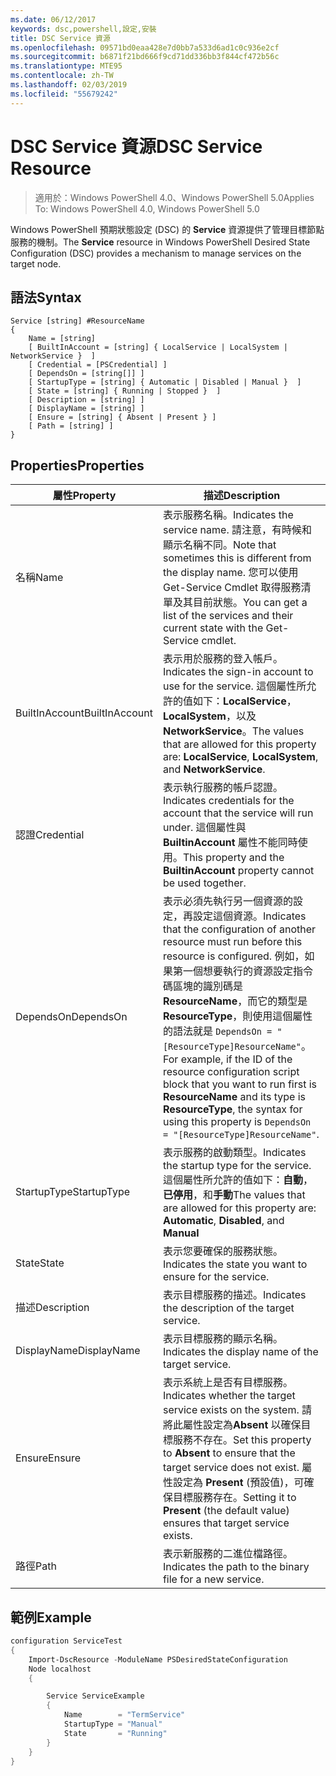 ```yaml
---
ms.date: 06/12/2017
keywords: dsc,powershell,設定,安裝
title: DSC Service 資源
ms.openlocfilehash: 09571bd0eaa428e7d0bb7a533d6ad1c0c936e2cf
ms.sourcegitcommit: b6871f21bd666f9cd71dd336bb3f844cf472b56c
ms.translationtype: MTE95
ms.contentlocale: zh-TW
ms.lasthandoff: 02/03/2019
ms.locfileid: "55679242"
---
```

# <a name="dsc-service-resource"></a><span data-ttu-id="4c61a-103">DSC Service 資源</span><span class="sxs-lookup"><span data-stu-id="4c61a-103">DSC Service Resource</span></span>

> <span data-ttu-id="4c61a-104">適用於：Windows PowerShell 4.0、Windows PowerShell 5.0</span><span class="sxs-lookup"><span data-stu-id="4c61a-104">Applies To: Windows PowerShell 4.0, Windows PowerShell 5.0</span></span>


<span data-ttu-id="4c61a-105">Windows PowerShell 預期狀態設定 (DSC) 的 **Service** 資源提供了管理目標節點服務的機制。</span><span class="sxs-lookup"><span data-stu-id="4c61a-105">The **Service** resource in Windows PowerShell Desired State Configuration (DSC) provides a mechanism to manage services on the target node.</span></span>

## <a name="syntax"></a><span data-ttu-id="4c61a-106">語法</span><span class="sxs-lookup"><span data-stu-id="4c61a-106">Syntax</span></span>

```
Service [string] #ResourceName
{
    Name = [string]
    [ BuiltInAccount = [string] { LocalService | LocalSystem | NetworkService }  ]
    [ Credential = [PSCredential] ]
    [ DependsOn = [string[]] ]
    [ StartupType = [string] { Automatic | Disabled | Manual }  ]
    [ State = [string] { Running | Stopped }  ]
    [ Description = [string] ]
    [ DisplayName = [string] ]
    [ Ensure = [string] { Absent | Present } ]
    [ Path = [string] ]
}
```

## <a name="properties"></a><span data-ttu-id="4c61a-107">Properties</span><span class="sxs-lookup"><span data-stu-id="4c61a-107">Properties</span></span>

|  <span data-ttu-id="4c61a-108">屬性</span><span class="sxs-lookup"><span data-stu-id="4c61a-108">Property</span></span>  |  <span data-ttu-id="4c61a-109">描述</span><span class="sxs-lookup"><span data-stu-id="4c61a-109">Description</span></span>   |
|---|---|
| <span data-ttu-id="4c61a-110">名稱</span><span class="sxs-lookup"><span data-stu-id="4c61a-110">Name</span></span>| <span data-ttu-id="4c61a-111">表示服務名稱。</span><span class="sxs-lookup"><span data-stu-id="4c61a-111">Indicates the service name.</span></span> <span data-ttu-id="4c61a-112">請注意，有時候和顯示名稱不同。</span><span class="sxs-lookup"><span data-stu-id="4c61a-112">Note that sometimes this is different from the display name.</span></span> <span data-ttu-id="4c61a-113">您可以使用 Get-Service Cmdlet 取得服務清單及其目前狀態。</span><span class="sxs-lookup"><span data-stu-id="4c61a-113">You can get a list of the services and their current state with the Get-Service cmdlet.</span></span>|
| <span data-ttu-id="4c61a-114">BuiltInAccount</span><span class="sxs-lookup"><span data-stu-id="4c61a-114">BuiltInAccount</span></span>| <span data-ttu-id="4c61a-115">表示用於服務的登入帳戶。</span><span class="sxs-lookup"><span data-stu-id="4c61a-115">Indicates the sign-in account to use for the service.</span></span> <span data-ttu-id="4c61a-116">這個屬性所允許的值如下：**LocalService**， **LocalSystem**，以及**NetworkService**。</span><span class="sxs-lookup"><span data-stu-id="4c61a-116">The values that are allowed for this property are: **LocalService**, **LocalSystem**, and **NetworkService**.</span></span>|
| <span data-ttu-id="4c61a-117">認證</span><span class="sxs-lookup"><span data-stu-id="4c61a-117">Credential</span></span>| <span data-ttu-id="4c61a-118">表示執行服務的帳戶認證。</span><span class="sxs-lookup"><span data-stu-id="4c61a-118">Indicates credentials for the account that the service will run under.</span></span> <span data-ttu-id="4c61a-119">這個屬性與 __BuiltinAccount__ 屬性不能同時使用。</span><span class="sxs-lookup"><span data-stu-id="4c61a-119">This property and the __BuiltinAccount__ property cannot be used together.</span></span>|
| <span data-ttu-id="4c61a-120">DependsOn</span><span class="sxs-lookup"><span data-stu-id="4c61a-120">DependsOn</span></span>| <span data-ttu-id="4c61a-121">表示必須先執行另一個資源的設定，再設定這個資源。</span><span class="sxs-lookup"><span data-stu-id="4c61a-121">Indicates that the configuration of another resource must run before this resource is configured.</span></span> <span data-ttu-id="4c61a-122">例如，如果第一個想要執行的資源設定指令碼區塊的識別碼是 __ResourceName__，而它的類型是 __ResourceType__，則使用這個屬性的語法就是 `DependsOn = "[ResourceType]ResourceName"`。</span><span class="sxs-lookup"><span data-stu-id="4c61a-122">For example, if the ID of the resource configuration script block that you want to run first is __ResourceName__ and its type is __ResourceType__, the syntax for using this property is `DependsOn = "[ResourceType]ResourceName"`.</span></span>|
| <span data-ttu-id="4c61a-123">StartupType</span><span class="sxs-lookup"><span data-stu-id="4c61a-123">StartupType</span></span>| <span data-ttu-id="4c61a-124">表示服務的啟動類型。</span><span class="sxs-lookup"><span data-stu-id="4c61a-124">Indicates the startup type for the service.</span></span> <span data-ttu-id="4c61a-125">這個屬性所允許的值如下：**自動**，**已停用**，和**手動**</span><span class="sxs-lookup"><span data-stu-id="4c61a-125">The values that are allowed for this property are: **Automatic**, **Disabled**, and **Manual**</span></span>|
| <span data-ttu-id="4c61a-126">State</span><span class="sxs-lookup"><span data-stu-id="4c61a-126">State</span></span>| <span data-ttu-id="4c61a-127">表示您要確保的服務狀態。</span><span class="sxs-lookup"><span data-stu-id="4c61a-127">Indicates the state you want to ensure for the service.</span></span>|
| <span data-ttu-id="4c61a-128">描述</span><span class="sxs-lookup"><span data-stu-id="4c61a-128">Description</span></span> | <span data-ttu-id="4c61a-129">表示目標服務的描述。</span><span class="sxs-lookup"><span data-stu-id="4c61a-129">Indicates the description of the target service.</span></span>|
| <span data-ttu-id="4c61a-130">DisplayName</span><span class="sxs-lookup"><span data-stu-id="4c61a-130">DisplayName</span></span> | <span data-ttu-id="4c61a-131">表示目標服務的顯示名稱。</span><span class="sxs-lookup"><span data-stu-id="4c61a-131">Indicates the display name of the target service.</span></span>|
| <span data-ttu-id="4c61a-132">Ensure</span><span class="sxs-lookup"><span data-stu-id="4c61a-132">Ensure</span></span> | <span data-ttu-id="4c61a-133">表示系統上是否有目標服務。</span><span class="sxs-lookup"><span data-stu-id="4c61a-133">Indicates whether the target service exists on the system.</span></span> <span data-ttu-id="4c61a-134">請將此屬性設定為**Absent** 以確保目標服務不存在。</span><span class="sxs-lookup"><span data-stu-id="4c61a-134">Set this property to **Absent** to ensure that the target service does not exist.</span></span> <span data-ttu-id="4c61a-135">屬性設定為 **Present** (預設值)，可確保目標服務存在。</span><span class="sxs-lookup"><span data-stu-id="4c61a-135">Setting it to **Present** (the default value) ensures that target service exists.</span></span>|
| <span data-ttu-id="4c61a-136">路徑</span><span class="sxs-lookup"><span data-stu-id="4c61a-136">Path</span></span> | <span data-ttu-id="4c61a-137">表示新服務的二進位檔路徑。</span><span class="sxs-lookup"><span data-stu-id="4c61a-137">Indicates the path to the binary file for a new service.</span></span>|

## <a name="example"></a><span data-ttu-id="4c61a-138">範例</span><span class="sxs-lookup"><span data-stu-id="4c61a-138">Example</span></span>

```powershell
configuration ServiceTest
{
    Import-DscResource -ModuleName PSDesiredStateConfiguration
    Node localhost
    {

        Service ServiceExample
        {
            Name        = "TermService"
            StartupType = "Manual"
            State       = "Running"
        }
    }
}
```
